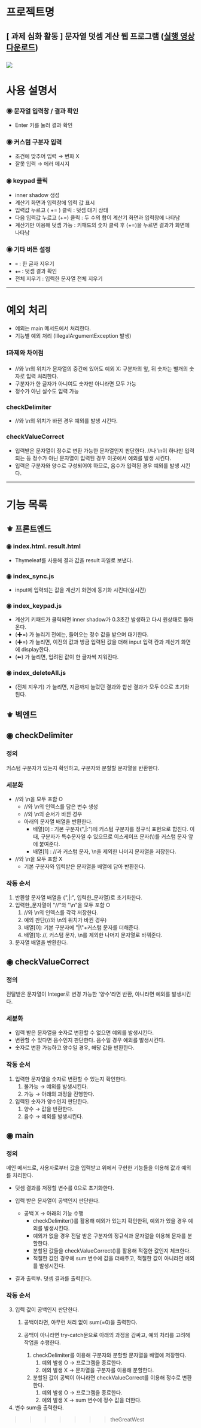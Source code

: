 # 프로젝트명
**[ 과제 심화 활동 ]** 문자열 덧셈 계산 웹 프로그램 ([실행 영상 다운로드](https://github.com/theGreatWest/woowaCourse-Precourse-java-calculator-7-webProgram/blob/bd84089b4a34fe295f24496cd81346b1373bc6b8/src/main/resources/static/assets/videos/%EB%AC%B8%EC%9E%90%EC%97%B4%EB%8D%A7%EC%85%88%EA%B3%84%EC%82%B0%EA%B8%B0_%EC%8B%A4%ED%96%89%EC%98%81%EC%83%81.mp4))<br><br>
![ ](https://github.com/theGreatWest/woowaCourse-Precourse-java-calculator-7-webProgram/blob/682c9d7aac4918c2a1e25cef8c9220c2f082e241/src/main/resources/static/assets/img/UI_real.png)
---

# 사용 설명서
### **◉ 문자열 입력창 / 결과 확인**

- Enter 키를 눌러 결과 확인

### **◉ 커스텀 구분자 입력**

- 조건에 맞추어 입력 →  변화 X
- 잘못 입력 → 에러 메시지

### **◉ keypad 클릭**

- inner shadow 생성
- 계산기 화면과 입력창에 입력 값 표시
- 입력값 누르고 ( += ) 클릭 : 덧셈 대기 상태
- 다음 입력값 누르고 (+=) 클릭 : 두 수의 합이 계산기 화면과 입력창에 나타남
- 계산기만 이용해 덧셈 가능 : 키패드의 숫자 클릭 후 (+=)을 누르면 결과가 화면에 나타남

### **◉ 기타 버튼 설정**

- `⬅︎` : 한 글자 지우기
- `✚=` : 덧셈 결과 확인
- 전체 지우기  : 입력한 문자열 전체 지우기

---

# 예외 처리
- 예외는 main 메서드에서 처리한다.
- 기능별 예외 처리 (IllegalArgumentException 발생)

### ❗️과제와 차이점

- //와 \n의 위치가 문자열의 중간에 있어도 예외 X: 구분자의 앞, 뒤 숫자는 별개의 숫자로 입력 처리한다.
- 구분자가 한 글자가 아니여도 숫자만 아니라면 모두 가능
- 정수가 아닌 실수도 입력 가능
### checkDelimiter

- //와 \n의 위치가 바뀐 경우 예외를 발생 시킨다.
### checkValueCorrect

- 입력받은 문자열이 정수로 변환 가능한 문자열인지 판단한다. //나 \n이 하나만 입력 되는 등 정수가 아닌 문자열이 입력된 경우 이곳에서 예외를 발생 시킨다.
- 입력은 구분자와 양수로 구성되어야 하므로, 음수가 입력된 경우 예외를 발생 시킨다.
  <br>

---
# 기능 목록
## ⚜️ 프론트엔드

### **◉ index.html. result.html**

- Thymeleaf를 사용해 결과 값을 result 파일로 보낸다.
### **◉ index_sync.js**

- input에 입력되는 값을 계산기 화면에 동기화 시킨다(실시간)
### **◉ index_keypad.js**

- 계산기 키패드가 클릭되면 inner shadow가 0.3초간 발생하고 다시 원상태로 돌아온다.
- (✚=) 가 눌리기 전에는, 들어오는 정수 값을 받으며 대기한다.
- (✚=) 가 눌리면, 이전의 값과 방금 입력된 값을 더해 input 입력 칸과 계산기 화면에 display한다.
- (︎⬅︎︎) 가 눌리면, 입려된 값이 한 글자씩 지워진다.
### **◉ index_deleteAll.js**

- (전체 지우기) 가 눌리면, 지금까지 눌렀던 결과와 합산 결과가 모두 0으로 초기화 된다.


## ⚜️ 벡엔드

## **◉ checkDelimiter**
### 정의
커스텀 구분자가 있는지 확인하고, 구분자와 분할할 문자열을 반환한다.

### 세분화

- //와 \n을 모두 포함 O <br>
    - //와 \n의 인덱스를 담은 변수 생성 <br>
    - //와 \n의 순서가 바뀐 경우 <br>
    - 아래의 문자열 배열을 반환한다.<br>
        - 배열[0] : 기본 구분자(",|:")에 커스텀 구분자를 정규식 표현으로 합친다. 이때, 구분자가 특수문자일 수 있으므로 이스케이프 문자(\\)를 커스텀 문자 앞에 붙여준다.<br>
        - 배열[1] : //과 커스텀 문자, \n을 제외한 나머지 문자열을 저장한다.
- //와 \n을 모두 포함 X <br>
    - 기본 구분자와 입력받은 문자열을 배열에 담아 반환한다.

### 작동 순서
1. 반환할 문자열 배열을 {",|:", 입력한_문자열}로 초기화한다.
2. 입력한_문자열이 "//"와 "\n"을 모두 포함 O
    1. //와 \n의 인덱스를 각각 저장한다.
    2. 예외 판단(//와 \n의 위치가 바뀐 경우)
    3. 배열[0]: 기본 구분자에 "|\\"+커스텀 문자를 더해준다.
    4. 배열[1]: //, 커스텀 문자, \n를 제외한 나머지 문자열로 바꿔준다.
3. 문자열 배열을 반환한다.

## **◉ checkValueCorrect**
### 정의
전달받은 문자열이 Integer로 변경 가능한 '양수'라면 반환, 아니라면 예외를 발생시킨다.

### 세분화

- 입력 받은 문자열을 숫자로 변환할 수 없으면 예외를 발생시킨다.
- 변환할 수 있다면 음수인지 판단한다. 음수일 경우 예외를 발생시킨다.
- 숫자로 변환 가능하고 양수일 경우, 해당 값을 반환한다.

### 작동 순서
1. 입력한 문자열을 숫자로 변환할 수 있는지 확인한다.
    1. 불가능 &rarr; 예외를 발생시킨다.
    2. 가능 &rarr; 아래의 과정을 진행한다.
2. 입력된 숫자가 양수인지 판단한다.
    1. 양수 &rarr; 값을 반환한다.
    2. 음수 &rarr; 예외를 발생시킨다.

## **◉ main**
### 정의
메인 메서드로, 사용자로부터 값을 입력받고 위에서 구현한 기능들을 이용해 값과 예외를 처리한다.

- 덧셈 결과를 저장할 변수를 0으로 초기화한다.
- 입력 받은 문자열이 공백인지 판단한다.

    - 공백 X &rarr; 아래의 기능 수행
        - checkDelimiter()를 활용해 예외가 있는지 확인한뒤, 예외가 있을 경우 예외를 발생시킨다.
        - 예외가 없을 경우 전달 받은 구분자의 정규식과 문자열을 이용해 문자를 분할한다.
        - 분할된 값들을 checkValueCorrect()를 활용해 적절한 값인지 체크한다.
        - 적절한 값인 경우에 sum 변수에 값을 더해주고, 적절한 값이 아니라면 예외를 발생시킨다.
- 결과 출력부. 덧셈 결과를 출력한다.

### 작동 순서
3. 입력 값이 공백인지 판단한다.
    1. 공백이라면, 아무런 처리 없이 sum(=0)을 출력한다.
    2. 공백이 아니라면 try-catch문으로 아래의 과정을 감싸고, 예외 처리를 고려해 작업을 수행한다.

        1. checkDelimiter를 이용해 구분자와 분할할 문자열을 배열에 저장한다.
            1. 예외 발생 O &rarr; 프로그램을 종료한다.
            2. 예외 발생 X &rarr; 문자열을 구분자를 이용해 분할한다.
        2. 분할된 값이 공백이 아니라면 checkValueCorrect를 이용해 정수로 변환한다.
            1. 예외 발생 O &rarr; 프로그램을 종료한다.
            2. 예외 발생 X &rarr; sum 변수에 정수 값을 더한다.
4. 변수 sum을 출력한다.
>>>>>>> theGreatWest
